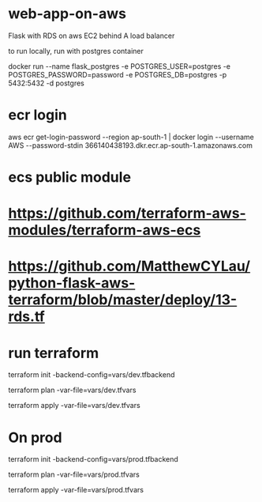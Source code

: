 # web-app-on-aws
Flask with RDS on aws EC2 behind A load balancer


to run locally, run with postgres container

docker run --name flask_postgres -e POSTGRES_USER=postgres -e POSTGRES_PASSWORD=password -e POSTGRES_DB=postgres -p 5432:5432 -d postgres

# ecr login 

aws ecr get-login-password --region ap-south-1 | docker login --username AWS --password-stdin 366140438193.dkr.ecr.ap-south-1.amazonaws.com

# ecs public module
# https://github.com/terraform-aws-modules/terraform-aws-ecs

# https://github.com/MatthewCYLau/python-flask-aws-terraform/blob/master/deploy/13-rds.tf



# run terraform 

terraform init -backend-config=vars/dev.tfbackend

terraform plan -var-file=vars/dev.tfvars

terraform apply -var-file=vars/dev.tfvars

# On prod 

terraform init -backend-config=vars/prod.tfbackend

terraform plan -var-file=vars/prod.tfvars

terraform apply -var-file=vars/prod.tfvars

